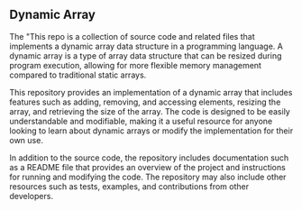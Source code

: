 <div class="description">
  <h2>Dynamic Array</h2>
  <p>The "This repo is a collection of source code and related files that implements a dynamic array data structure in a programming language. A dynamic array is a type of array data structure that can be resized during program execution, allowing for more flexible memory management compared to traditional static arrays.</p>
  <p>This repository provides an implementation of a dynamic array that includes features such as adding, removing, and accessing elements, resizing the array, and retrieving the size of the array. The code is designed to be easily understandable and modifiable, making it a useful resource for anyone looking to learn about dynamic arrays or modify the implementation for their own use.</p>
  <p>In addition to the source code, the repository includes documentation such as a README file that provides an overview of the project and instructions for running and modifying the code. The repository may also include other resources such as tests, examples, and contributions from other developers.</p>
</div>
